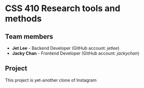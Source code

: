 # CSS 410 Research tools and methods
## Team members
+ **Jet Lee** - Backend Developer (GitHub account: *jetlee*)
+ **Jacky Chan** - Frontend Developer (GitHub account: *jackychan*)

## Project
This project is yet-another clone of Instagram